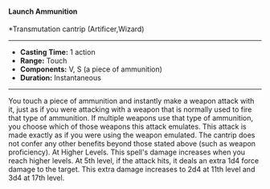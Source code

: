#### Launch Ammunition
*Transmutation cantrip (Artificer,Wizard)
___
- **Casting Time:** 1 action
- **Range:** Touch
- **Components:** V, S (a piece of ammunition)
- **Duration:** Instantaneous
---
You touch a piece of ammunition and instantly
make a weapon attack with it, just as if you were
attacking with a weapon that is normally used to
fire that type of ammunition. If multiple weapons
use that type of ammunition, you choose which of those weapons this attack emulates. This attack is
made exactly as if you were using the weapon
emulated. The cantrip does not confer any other
benefits beyond those stated above (such as weapon
proficiency).
At Higher Levels.  This spell's damage increases
when you reach higher levels. At 5th level, if the
attack hits, it deals an extra 1d4 force damage to the
target. This extra damage increases to 2d4 at 11th
level and 3d4 at 17th level.
